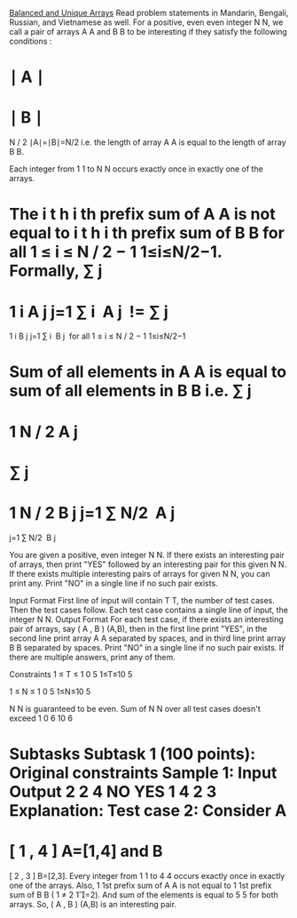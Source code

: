 [Balanced and Unique Arrays](https://www.codechef.com/practice/course/2-star-difficulty-problems/DIFF1500/problems/UNQEQ)
Read problem statements in Mandarin, Bengali, Russian, and Vietnamese as well.
For a positive, 
even
even integer 
N
N, we call a pair of arrays 
A
A and 
B
B to be interesting if they satisfy the following conditions :

∣
A
∣
=
∣
B
∣
=
N
/
2
∣A∣=∣B∣=N/2 i.e. the length of array 
A
A is equal to the length of array 
B
B.

Each integer from 
1
1 to 
N
N occurs exactly once in exactly one of the arrays.

The 
i
t
h
i 
th
  prefix sum of 
A
A is not equal to 
i
t
h
i 
th
  prefix sum of 
B
B for all 
1
≤
i
≤
N
/
2
−
1
1≤i≤N/2−1.
Formally, 
∑
j
=
1
i
A
j
j=1
∑
i
​
 A 
j
​
  != 
∑
j
=
1
i
B
j
j=1
∑
i
​
 B 
j
​
  for all 
1
≤
i
≤
N
/
2
−
1
1≤i≤N/2−1

Sum of all elements in 
A
A is equal to sum of all elements in 
B
B i.e. 
∑
j
=
1
N
/
2
A
j
=
∑
j
=
1
N
/
2
B
j
j=1
∑
N/2
​
 A 
j
​
 = 
j=1
∑
N/2
​
 B 
j
​
 

You are given a positive, even integer 
N
N. If there exists an interesting pair of arrays, then print "YES" followed by an interesting pair for this given 
N
N. If there exists multiple interesting pairs of arrays for given 
N
N, you can print any. Print "NO" in a single line if no such pair exists.

Input Format
First line of input will contain 
T
T, the number of test cases. Then the test cases follow.
Each test case contains a single line of input, the integer 
N
N.
Output Format
For each test case, if there exists an interesting pair of arrays, say 
(
A
,
B
)
(A,B), then in the first line print "YES", in the second line print array 
A
A separated by spaces, and in third line print array 
B
B separated by spaces. Print "NO" in a single line if no such pair exists. If there are multiple answers, print any of them.

Constraints
1
≤
T
≤
1
0
5
1≤T≤10 
5
 
1
≤
N
≤
1
0
5
1≤N≤10 
5
 
N
N is guaranteed to be even.
Sum of 
N
N over all test cases doesn't exceed 
1
0
6
10 
6
 
Subtasks
Subtask 1 (100 points): Original constraints
Sample 1:
Input
Output
2
2
4
NO
YES
1 4
2 3
Explanation:
Test case 2: Consider 
A
=
[
1
,
4
]
A=[1,4] and 
B
=
[
2
,
3
]
B=[2,3]. Every integer from 
1
1 to 
4
4 occurs exactly once in exactly one of the arrays. Also, 
1
1st prefix sum of 
A
A is not equal to 
1
1st prefix sum of 
B
B (
1
≠
2
1=2). And sum of the elements is equal to 
5
5 for both arrays. So, 
(
A
,
B
)
(A,B) is an interesting pair.
